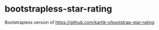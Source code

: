 # bootstrapless-star-rating
Bootstrapless version of https://github.com/kartik-v/bootstrap-star-rating
